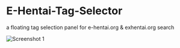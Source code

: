# E-Hentai-Tag-Selector
a floating tag selection panel for e-hentai.org &amp; exhentai.org search

![Screenshot 1]([oy6jba3r96yicuud7d2lmi0cauzm.png)
